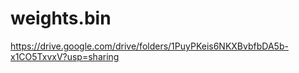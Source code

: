 # weights.bin

https://drive.google.com/drive/folders/1PuyPKeis6NKXBvbfbDA5b-x1CO5TxvxV?usp=sharing
